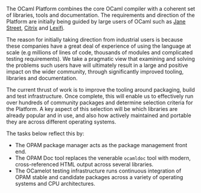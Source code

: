 The OCaml Platform combines the core OCaml compiler with a coherent set of
libraries, tools and documentation.  The requirements and direction of the
Platform are initially being guided by large users of OCaml such as [Jane
Street](http://ocaml.janestreet.com),
[Citrix](http://www.xen.org/files/XenCloud/ocamldoc/) and
[Lexifi](http://www.lexifi.com/product/technology/ocaml).

The reason for initially taking direction from industrial users is because
these companies have a great deal of experience of using the language at scale
(e.g millions of lines of code, thousands of modules and complicated testing
requirements). We take a pragmatic view that examining and solving the problems
such users have will ultimately result in a large and positive impact on the
wider community, through significantly improved tooling, libraries and
documentation.

The current thrust of work is to improve the tooling around packaging, build
and test infrastructure.  Once complete, this will enable us to effectively
run over hundreds of community packages and determine selection criteria
for the Platform.  A key aspect of this selection will be which libraries
are already popular and in use, and also how actively maintained and portable
they are across different operating systems.

The tasks below reflect this by:

* The OPAM package manager acts as the package management front end.
* The OPAM Doc tool replaces the venerable `ocamldoc` tool with modern, cross-referenced HTML output across several libraries.
* The OCamelot testing infrastructure runs continuous integration of OPAM stable and candidate packages across a variety of operating systems and CPU architectures.

